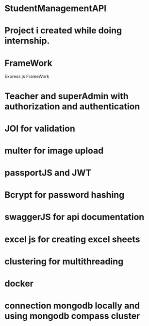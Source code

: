 # StudentManagementAPI
# Project i created while doing internship.

# FrameWork
Express js FrameWork

# Teacher and superAdmin with authorization and authentication

# JOI for validation

# multer for image upload

# passportJS and JWT

# Bcrypt for password hashing

# swaggerJS for api documentation

# excel js for creating excel sheets

# clustering for multithreading

# docker

# connection mongodb locally and using mongodb compass cluster
